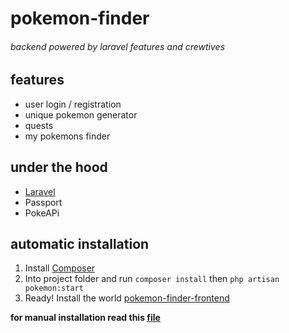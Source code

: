 # pokemon-finder
###### backend powered by laravel features and crewtives

## features
- user login / registration
- unique pokemon generator
- quests
- my pokemons finder

## under the hood
- [Laravel](https://laravel.com/ "Laravel")
- Passport
- PokeAPi

## automatic installation

1. Install [Composer](https://getcomposer.org/download/)
2. Into project folder and run `composer install` then `php artisan pokemon:start`
3. Ready! Install the world [pokemon-finder-frontend](https://github.com/crewtives/pokemon-finder-frontend)

**for manual installation read this [file](https://github.com/crewtives/pokemon-finder-backend/blob/master/app/Console/Commands/pokemonStart.php)**

